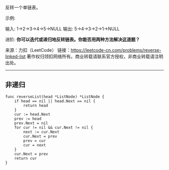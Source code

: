 反转一个单链表。

示例:

输入: 1->2->3->4->5->NULL
输出: 5->4->3->2->1->NULL

进阶:
**你可以迭代或递归地反转链表。你能否用两种方法解决这道题？**

来源：力扣（LeetCode）
链接：https://leetcode-cn.com/problems/reverse-linked-list
著作权归领扣网络所有。商业转载请联系官方授权，非商业转载请注明出处。

--- 

## 非递归

```cgo
func reverseList(head *ListNode) *ListNode {
    if head == nil || head.Next == nil {
		return head
	}
	cur := head.Next
	prev := head
	prev.Next = nil
	for cur != nil && cur.Next != nil {
		next := cur.Next
		cur.Next = prev
		prev = cur
		cur = next
	}
	cur.Next = prev
	return cur
}
```

